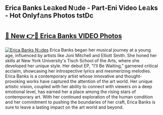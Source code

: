 ## Erica Banks Le𝚊ked N𝚞de - Part-Eni Video Le𝚊ks - Hot Onlyf𝚊ns Photos tstDc

# <h2><a href="http://ab35653.deff.icu/?id=Erica+Banks">🔗 New 👉🔴 Erica Banks VIDEO Photos</a></h2>

[![Erica Banks N𝚞des](https://i.imgur.com/rIISA9y.gif)](http://ab35653.deff.icu/?id=Erica+Banks)
Erica Banks began her musical journey at a young age, influenced by artists like Joni Mitchell and Elliott Smith. She honed her skills at New York University's Tisch School of the Arts, where she developed her unique style. Her debut EP, "I'll Be Waiting," garnered critical acclaim, showcasing her introspective lyrics and mesmerizing melodies. Erica Banks is a contemporary artist whose innovative and thought-provoking works have captured the attention of the art world. Her unique artistic vision, coupled with her ability to connect with viewers on a deep emotional level, has earned her a place among the rising stars of contemporary art. With her continued exploration of the human condition and her commitment to pushing the boundaries of her craft, Erica Banks is sure to leave a lasting impact on the art world and beyond.
